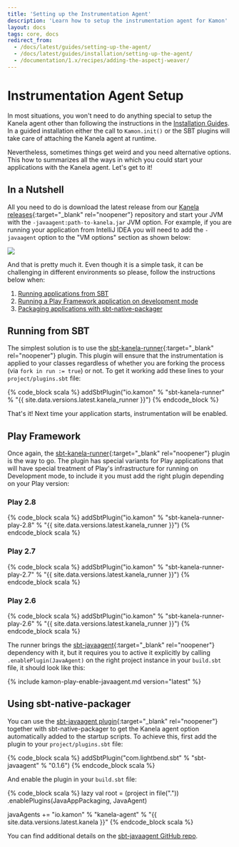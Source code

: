 ```yaml
---
title: 'Setting up the Instrumentation Agent'
description: 'Learn how to setup the instrumentation agent for Kamon'
layout: docs
tags: core, docs
redirect_from:
  - /docs/latest/guides/setting-up-the-agent/
  - /docs/latest/guides/installation/setting-up-the-agent/
  - /documentation/1.x/recipes/adding-the-aspectj-weaver/
---
```


Instrumentation Agent Setup
===========================

In most situations, you won't need to do anything special to setup the Kanela agent other than following the instructions 
in the [Installation Guides][installation-guides]. In a guided installation either the call to `Kamon.init()` or the SBT 
plugins will take care of attaching the Kanela agent at runtime. 

Nevertheless, sometimes things get weird and you need alternative options. This how to summarizes all the ways in which
you could start your applications with the Kanela agent. Let's get to it!


In a Nutshell
-------------

All you need to do is download the latest release from our [Kanela releases][kanela-releases]{:target="_blank" rel="noopener"} 
repository and start your JVM with the `-javaagent:path-to-kanela.jar` JVM option. For example, if you are running your 
application from IntelliJ IDEA you will need to add the `-javaagent` option to the "VM options" section as shown below:

<img class="img-fluid rounded" src="/assets/img/agent/intellij-javaagent.png">

And that is pretty much it. Even though it is a simple task, it can be challenging in different environments so please,
follow the instructions below when:
  1. [Running applications from SBT](#running-from-sbt)
  2. [Running a Play Framework application on development mode](#play-framework)
  3. [Packaging applications with sbt-native-packager](#using-sbt-native-packager)


Running from SBT
----------------

The simplest solution is to use the [sbt-kanela-runner][sbt-kanela-runner]{:target="_blank" rel="noopener"} plugin. This 
plugin will ensure that the instrumentation is applied to your classes regardless of whether you are forking the process 
(via `fork in run := true`) or not. To get it working add these lines to your `project/plugins.sbt` file:

{% code_block scala %}
addSbtPlugin("io.kamon" % "sbt-kanela-runner" % "{{ site.data.versions.latest.kanela_runner }}")
{% endcode_block %}

That's it! Next time your application starts, instrumentation will be enabled.



Play Framework
--------------

Once again, the [sbt-kanela-runner][sbt-kanela-runner]{:target="_blank" rel="noopener"} plugin is the way to go. The 
plugin has special variants for Play applications that will have special treatment of Play's infrastructure for running 
on Development mode, to include it you must add the right plugin depending on your Play version:

### Play 2.8

{% code_block scala %}
addSbtPlugin("io.kamon" % "sbt-kanela-runner-play-2.8" % "{{ site.data.versions.latest.kanela_runner }}")
{% endcode_block scala %}

### Play 2.7

{% code_block scala %}
addSbtPlugin("io.kamon" % "sbt-kanela-runner-play-2.7" % "{{ site.data.versions.latest.kanela_runner }}")
{% endcode_block scala %}

### Play 2.6

{% code_block scala %}
addSbtPlugin("io.kamon" % "sbt-kanela-runner-play-2.6" % "{{ site.data.versions.latest.kanela_runner }}")
{% endcode_block scala %}

The runner brings the [sbt-javaagent][sbt-javaagent]{:target="_blank" rel="noopener"} dependency with it, but it requires 
you to active it explicitly by calling `.enablePlugin(JavaAgent)` on the right project instance in your `build.sbt` file, 
it should look like this:

{% include kamon-play-enable-javaagent.md version="latest" %}



Using sbt-native-packager
-------------------------

You can use the [sbt-javaagent plugin][sbt-javaagent]{:target="_blank" rel="noopener"} together with sbt-native-packager 
to get the Kanela agent option automatically added to the startup scripts. To achieve this, first add the plugin to your 
`project/plugins.sbt` file:

{% code_block scala %}
addSbtPlugin("com.lightbend.sbt" % "sbt-javaagent" % "0.1.6")
{% endcode_block scala %}

And enable the plugin in your `build.sbt` file:

{% code_block scala %}
lazy val root = (project in file("."))
  .enablePlugins(JavaAppPackaging, JavaAgent)

javaAgents += "io.kamon" % "kanela-agent" % "{{ site.data.versions.latest.kanela }}"
{% endcode_block scala %}

You can find additional details on the [sbt-javaagent GitHub repo][sbt-javaagent].

[kanela-releases]: https://bintray.com/kamon-io/releases/kanela
[sbt-kanela-runner]: https://github.com/kamon-io/sbt-kanela-runner
[sbt-javaagent]: https://github.com/sbt/sbt-javaagent/
[installation-guides]: /docs/latest/guides/#installation
